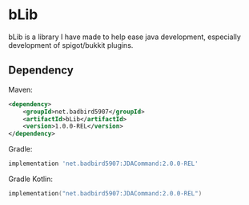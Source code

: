 # bLib
bLib is a library I have made to help ease java development, especially development of spigot/bukkit plugins.
## Dependency
Maven:
```xml
<dependency>
    <groupId>net.badbird5907</groupId>
    <artifactId>bLib</artifactId>
    <version>1.0.0-REL</version>
</dependency>
```
Gradle:
```groovy
implementation 'net.badbird5907:JDACommand:2.0.0-REL'
```
Gradle Kotlin:
```kotlin
implementation("net.badbird5907:JDACommand:2.0.0-REL")
```